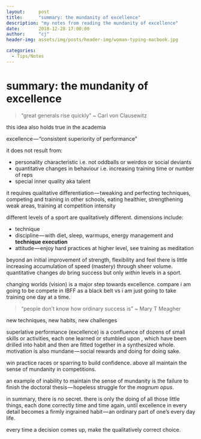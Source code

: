 ```yaml
---
layout:     post
title:      "summary: the mundanity of excellence"
description: "my notes from reading the mundanity of excellence"
date:       2018-12-28 17:00:00
author:     "cj"
header-img: assets/img/posts/header-img/woman-typing-macbook.jpg

categories:
  - Tips/Notes
---
```


# summary: the mundanity of excellence

> “great generals rise quickly” ~ Carl von Clausewitz

this idea also holds true in the academia

excellence — “consistent superiority of performance”

it does not result from:

- personality characteristic i.e. not oddballs or weirdos or social deviants
- quantitative changes in behaviour i.e. increasing training time or number of reps
- special inner quality aka talent

it requires qualitative differentiation — tweaking and perfecting techniques, competing and training in other schools, eating healthier, strengthening weak areas, training at competition intensity

different levels of a sport are qualitatively different. dimensions include:

- technique
- discipline — with diet, sleep, warmups, energy management and **technique execution**
- attitude — enjoy hard practices at higher level, see training as meditation

beyond an initial improvement of strength, flexibility and feel there is little increasing accumulation of speed (mastery) through sheer volume. quantitative changes *do* bring success but only *within* levels in a sport.

changing worlds (vision) is a major step towards excellence. compare i am going to be compete in IBFF as a black belt vs i am just going to take training one day at a time.

> “people don’t know how ordinary success is” ~ Mary T Meagher

new techniques, new habits, new challenges

superlative performance (excellence) is a confluence of dozens of small skills or activities, each one learned or stumbled upon , which have been drilled into habit and then are fitted together in a synthesized whole. motivation is also mundane — social rewards and doing for doing sake.

win practice races or sparring to build confidence. above all maintain the sense of mundanity in competitions.

an example of inability to maintain the sense of mundanity is the failure to finish the doctoral thesis — hopeless struggle for the *magnum opus*.

in summary, there is no secret. there is only the doing of all those little things, each done correctly time and time again, until excellence in every detail becomes a firmly ingrained habit — an ordinary part of one’s every day life.

every time a decision comes up, make the qualitatively correct choice.